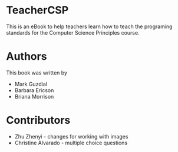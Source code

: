 # TeacherCSP
This is an eBook to help teachers learn how to teach the programing standards for the Computer Science Principles course.

# Authors
This book was written by 
* Mark Guzdial 
* Barbara Ericson
* Briana Morrison

# Contributors
* Zhu Zhenyi - changes for working with images
* Christine Alvarado - multiple choice questions

